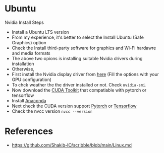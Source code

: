 # Ubuntu

Nvidia Install Steps
- Install a Ubuntu LTS version
- From my experience, it's better to select the Install Ubuntu (Safe Graphics) option
- Check the Install third-party software for graphics and Wi-Fi hardawre and media formats
- The above two opions is installing suitable Nvidia drivers during installation
- Otherwise, 
- First install the Nvidia display driver from [here](https://www.nvidia.com/download/index.aspx) (Fill the options with your GPU configuration)
- To chck weather the the driver installed or not. Check `nvidia-smi`.
- Now download the [CUDA Toolkit](https://developer.nvidia.com/cuda-toolkit-archive) that compatiable with pytorch or tensorflow
- Install [Anaconda](https://www.anaconda.com/products/distribution)
- Next check the CUDA version support [Pytorch](https://pytorch.org/get-started/locally/) or [Tensorflow](https://www.tensorflow.org/install/pip)
- Check the nvcc version `nvcc --version`



# References
- https://github.com/Shakib-IO/scribble/blob/main/Linux.md
